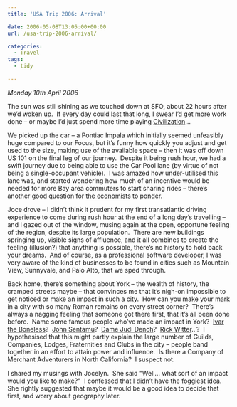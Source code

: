 ```yaml
---
title: 'USA Trip 2006: Arrival'

date: 2006-05-08T13:05:00+00:00
url: /usa-trip-2006-arrival/

categories:
  - Travel
tags:
  - tidy

---
```

<!--kg-card-begin: html-->

_Monday 10th April 2006_

The sun was still shining as we touched down at SFO, about 22 hours after we&#8217;d woken up.&nbsp; If every day could last that long, I swear I&#8217;d get more work done &#8211; or maybe I&#8217;d just spend more time playing [Civilization][1]&#8230;

We picked up the car &#8211; a Pontiac Impala which initially seemed unfeasibly huge compared to our Focus, but it&#8217;s funny how quickly you adjust and get used to the size, making use of the available space &#8211; then it was off down US 101 on the final leg of our journey.&nbsp; Despite it being rush hour, we had a swift journey due to being able to use the Car Pool lane (by virtue of not being a single-occupant vehicle).&nbsp; I was amazed how under-utilised this lane was, and started wondering how much of an incentive would be needed for more Bay area commuters to start sharing rides &#8211; there&#8217;s another good question for [the economists][2] to ponder.

Joce drove &#8211; I didn&#8217;t think it prudent for my first transatlantic driving experience to come during rush hour at the end of a long day&#8217;s travelling &#8211; and I gazed out of the window, musing again at the open, opportune feeling of the region, despite its large population.&nbsp; There are new buildings springing up, visible signs of affluence, and it all combines to create the feeling (illusion?) that anything is possible, there&#8217;s no history to hold back your dreams.&nbsp; And of course, as a professional software developer, I was very aware of the kind of businesses to be found in cities such as Mountain View, Sunnyvale, and Palo Alto, that we sped through.

Back home, there&#8217;s something about York &#8211; the wealth of history, the cramped streets maybe &#8211; that convinces me that it&#8217;s nigh-on impossible to get noticed or make an impact in such a city.&nbsp; How can you make your mark in a city with so many Roman remains on every street corner?&nbsp; There&#8217;s always a nagging feeling that someone got there first, that it&#8217;s all been done before.&nbsp; Name some famous people who&#8217;ve made an impact in York?&nbsp; [Ivar the Boneless][3]?&nbsp; [John Sentamu][4]?&nbsp; [Dame Judi Dench][5]?&nbsp; [Rick Witter][6]&#8230;?&nbsp; I hypothesised that this might partly explain the large number of Guilds, Companies, Lodges, Fraternities and Clubs in the city &#8211; people band together in an effort to attain power and influence.&nbsp; Is there a Company of Merchant Adventurers in North California?&nbsp; I suspect not.

I shared my musings with Jocelyn.&nbsp; She said "Well&#8230; what sort of an impact would you like to make?"&nbsp; I confessed that I didn&#8217;t have the foggiest idea.&nbsp; She rightly suggested that maybe it would be a good idea to decide that first, and worry about geography later.

<!--kg-card-end: html-->

 [1]: http://www.civ4.com
 [2]: http://www.freakonomics.com
 [3]: http://en.wikipedia.org/wiki/Ivar_the_Boneless
 [4]: http://en.wikipedia.org/wiki/John_Sentamu
 [5]: http://en.wikipedia.org/wiki/Judi_Dench
 [6]: http://en.wikipedia.org/wiki/Rick_Witter